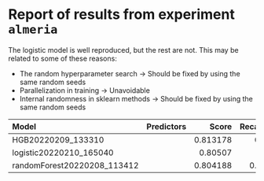 # Report of results from experiment `almeria`

The logistic model is well reproduced, but the rest are not. This may be related to some of these reasons:

- The random hyperparameter search -> Should be fixed by using the same random seeds
- Parallelization in training -> Unavoidable
- Internal randomness in sklearn methods -> Should be fixed by using the same random seeds

| Model                       | Predictors   |    Score |   Recall\_20000 |   PPV\_20000 |
|:----------------------------|:-------------|---------:|---------------:|------------:|
| HGB20220209\_133310          |              | 0.813178 |      0.105811  |      0.5398 |
| logistic20220210\_165040     |              | 0.80507  |      0.10144   |      0.5175 |
| randomForest20220208\_113412 |              | 0.804188 |      0.0890318 |      0.4542 |
